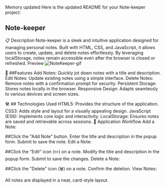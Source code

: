 
Memory updated
Here is the updated README for your Note-keeper project:

## Note-keeper
📋 Description
Note-keeper is a sleek and intuitive application designed for managing personal notes. Built with HTML, CSS, and JavaScript, it allows users to create, update, and delete notes effortlessly. By leveraging localStorage, notes remain accessible even after the browser is closed or refreshed.
Preview
![NoteKeeper-gif](https://github.com/user-attachments/assets/b6789ef3-caeb-448c-9bbc-036b274e550a)


🎯 ##Features
Add Notes: Quickly jot down notes with a title and description.
Edit Notes: Update existing notes using a simple interface.
Delete Notes: Remove notes with a confirmation prompt for security.
Persistent Storage: Stores notes locally in the browser.
Responsive Design: Adapts seamlessly to various devices and screen sizes.

🛠️ ## Technologies Used
HTML5: Provides the structure of the application.
CSS3: Adds style and layout for a visually appealing design.
JavaScript (ES6): Implements core logic and interactivity.
LocalStorage: Ensures notes are saved and retrievable across sessions.
🧭 Application Workflow
Add a Note:

##Click the "Add Note" button.
Enter the title and description in the popup form.
Submit to save the note.
Edit a Note:

##Click the "Edit" icon (✏️) on a note.
Modify the title and description in the popup form.
Submit to save the changes.
Delete a Note:

##Click the "Delete" icon (🗑️) on a note.
Confirm the deletion.
View Notes:

All notes are displayed in a neat, card-style layout.

